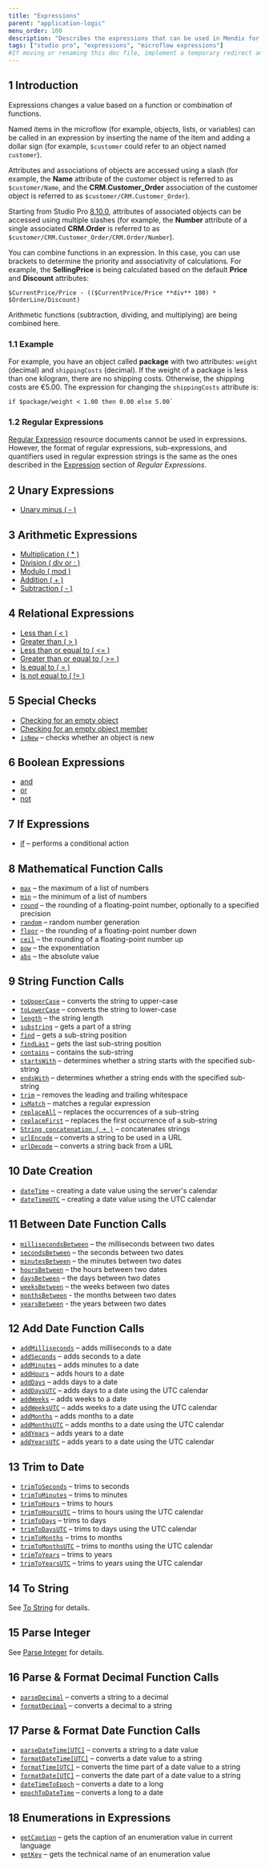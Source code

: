 ```yaml
---
title: "Expressions"
parent: "application-logic"
menu_order: 100
description: "Describes the expressions that can be used in Mendix for a variety of purposes (for example, to change a member of an object based on logic)."
tags: ["studio pro", "expressions", "microflow expressions"]
#If moving or renaming this doc file, implement a temporary redirect and let the respective team know they should update the URL in the product. See Mapping to Products for more details.
---
```


## 1 Introduction

Expressions changes a value based on a function or combination of functions. 

Named items in the microflow (for example, objects, lists, or variables) can be called in an expression by inserting the name of the item and adding a dollar sign (for example,  `$customer` could refer to an object named `customer`).

Attributes and associations of objects are accessed using a slash (for example, the **Name** attribute of the customer object is referred to as `$customer/Name`, and the **CRM.Customer_Order** association of the customer object is referred to as `$customer/CRM.Customer_Order`).

Starting from Studio Pro [8.10.0](/releasenotes/studio-pro/8.10#8100), attributes of associated objects can be accessed using multiple slashes (for example, the **Number** attribute of a single associated **CRM.Order** is referred to as `$customer/CRM.Customer_Order/CRM.Order/Number`).

You can combine functions in an expression. In this case, you can use brackets to determine the priority and associativity of calculations. For example, the **SellingPrice** is being calculated based on the default **Price** and **Discount** attributes:

```
$CurrentPrice/Price - (($CurrentPrice/Price **div** 100) * $OrderLine/Discount)
```

Arithmetic functions (subtraction, dividing, and multiplying) are being combined here.

### 1.1 Example

For example, you have an object called **package** with two attributes: `weight` (decimal) and `shippingCosts` (decimal). If the weight of a package is less than one kilogram, there are no shipping costs. Otherwise, the shipping costs are €5.00. The expression for changing the `shippingCosts` attribute is:

```
if $package/weight < 1.00 then 0.00 else 5.00`
```

### 1.2 Regular Expressions

[Regular Expression](regular-expressions) resource documents cannot be used in expressions. However, the format of regular expressions, sub-expressions, and quantifiers used in regular expression strings is the same as the ones described in the [Expression](regular-expressions#expression) section of *Regular Expressions*.

## 2 Unary Expressions

* [Unary minus ( - )](unary-expressions)

## 3 Arithmetic Expressions

* [Multiplication ( * )](arithmetic-expressions)
* [Division ( div or : )](arithmetic-expressions)
* [Modulo ( mod )](arithmetic-expressions)
* [Addition ( + )](arithmetic-expressions)
* [Subtraction ( - )](arithmetic-expressions)

## 4 Relational Expressions

* [Less than ( < )](relational-expressions)
* [Greater than ( > )](relational-expressions)
* [Less than or equal to ( <= )](relational-expressions)
* [Greater than or equal to ( >= )](relational-expressions)
* [Is equal to ( = )](relational-expressions)
* [Is not equal to ( != )](relational-expressions)

## 5 Special Checks

* [Checking for an empty object](special-checks)
* [Checking for an empty object member](special-checks)
* [`isNew`](special-checks) – checks whether an object is new

## 6 Boolean Expressions

* [and](boolean-expressions)
* [or](boolean-expressions)
* [not](boolean-expressions)

## 7 If Expressions

* [if](if-expressions) – performs a conditional action

## 8 Mathematical Function Calls

* [`max`](mathematical-function-calls) – the maximum of a list of numbers
* [`min`](mathematical-function-calls) – the minimum of a list of numbers
* [`round`](mathematical-function-calls) – the rounding of a floating-point number, optionally to a specified precision
* [`random`](mathematical-function-calls) – random number generation
* [`floor`](mathematical-function-calls) – the rounding of a floating-point number down
* [`ceil`](mathematical-function-calls) – the rounding of a floating-point number up
* [`pow`](mathematical-function-calls) – the exponentiation
* [`abs`](mathematical-function-calls) – the absolute value

## 9 String Function Calls

* [`toUpperCase`](string-function-calls) – converts the string to upper-case
* [`toLowerCase`](string-function-calls) – converts the string to lower-case
* [`length`](string-function-calls) – the string length
* [`substring`](string-function-calls) – gets a part of a string
* [`find`](string-function-calls) – gets a sub-string position
* [`findLast`](string-function-calls) – gets the last sub-string position
* [`contains`](string-function-calls) – contains the sub-string
* [`startsWith`](string-function-calls)  – determines whether a string starts with the specified sub-string
* [`endsWith`](string-function-calls) – determines whether a string ends with the specified sub-string
* [`trim`](string-function-calls) – removes the leading and trailing whitespace
* [`isMatch`](string-function-calls) – matches a regular expression
* [`replaceAll`](string-function-calls) – replaces the occurrences of a sub-string
* [`replaceFirst`](string-function-calls) – replaces the first occurrence of a sub-string
* [`String concatenation ( + )`](string-function-calls) – concatenates strings
* [`urlEncode`](string-function-calls) – converts a string to be used in a URL
* [`urlDecode`](string-function-calls) – converts a string back from a URL

## 10 Date Creation

* [`dateTime`](date-creation) – creating a date value using the server's calendar
* [`dateTimeUTC`](date-creation) – creating a date value using the UTC calendar

## 11 Between Date Function Calls

* [`millisecondsBetween`](between-date-function-calls) – the milliseconds between two dates
* [`secondsBetween`](between-date-function-calls) – the seconds between two dates
* [`minutesBetween`](between-date-function-calls) – the minutes between two dates
* [`hoursBetween`](between-date-function-calls) – the hours between two dates
* [`daysBetween`](between-date-function-calls) – the days between two dates
* [`weeksBetween`](between-date-function-calls) – the weeks between two dates
* [`monthsBetween`](between-date-function-calls) - the months between two dates
* [`yearsBetween`](between-date-function-calls) - the years between two dates

## 12 Add Date Function Calls

* [`addMilliseconds`](add-date-function-calls) – adds milliseconds to a date
* [`addSeconds`](add-date-function-calls) – adds seconds to a date
* [`addMinutes`](add-date-function-calls) – adds minutes to a date
* [`addHours`](add-date-function-calls) – adds hours to a date
* [`addDays`](add-date-function-calls) – adds days to a date
* [`addDaysUTC`](add-date-function-calls) – adds days to a date using the UTC calendar
* [`addWeeks`](add-date-function-calls) – adds weeks to a date
* [`addWeeksUTC`](add-date-function-calls) – adds weeks to a date using the UTC calendar
* [`addMonths`](add-date-function-calls) – adds months to a date
* [`addMonthsUTC`](add-date-function-calls) – adds months to a date using the UTC calendar
* [`addYears`](add-date-function-calls) – adds years to a date
* [`addYearsUTC`](add-date-function-calls) – adds years to a date using the UTC calendar

## 13 Trim to Date

* [`trimToSeconds`](trim-to-date) – trims to seconds
* [`trimToMinutes`](trim-to-date) – trims to minutes
* [`trimToHours`](trim-to-date) – trims to hours
* [`trimToHoursUTC`](trim-to-date) – trims to hours using the UTC calendar
* [`trimToDays`](trim-to-date) – trims to days
* [`trimToDaysUTC`](trim-to-date) – trims to days using the UTC calendar
* [`trimToMonths`](trim-to-date) – trims to months
* [`trimToMonthsUTC`](trim-to-date) – trims to months using the UTC calendar
* [`trimToYears`](trim-to-date) – trims to years
* [`trimToYearsUTC`](trim-to-date) – trims to years using the UTC calendar

## 14 To String

See [To String](to-string) for details.

## 15 Parse Integer

See [Parse Integer](parse-integer) for details.

## 16 Parse & Format Decimal Function Calls

* [`parseDecimal`](parse-and-format-decimal-function-calls) – converts a string to a decimal
* [`formatDecimal`](parse-and-format-decimal-function-calls) – converts a decimal to a string

## 17 Parse & Format Date Function Calls

* [`parseDateTime[UTC]`](parse-and-format-date-function-calls) – converts a string to a date value
* [`formatDateTime[UTC]`](parse-and-format-date-function-calls) – converts a date value to a string
* [`formatTime[UTC]`](parse-and-format-date-function-calls) – converts the time part of a date value to a string
* [`formatDate[UTC]`](parse-and-format-date-function-calls) – converts the date part of a date value to a string
* [`dateTimeToEpoch`](parse-and-format-date-function-calls) – converts a date to a long
* [`epochToDateTime`](parse-and-format-date-function-calls) – converts a long to a date

## 18 Enumerations in Expressions

* [`getCaption`](enumerations-in-expressions) – gets the caption of an enumeration value in current language
* [`getKey`](enumerations-in-expressions) – gets the technical name of an enumeration value
